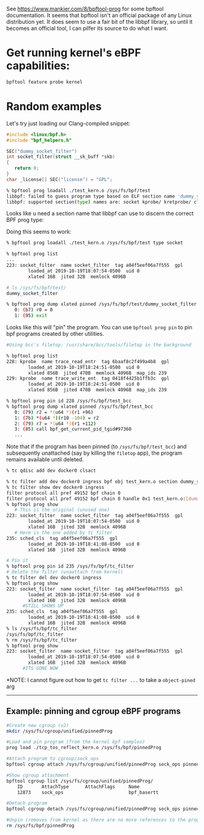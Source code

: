 See https://www.mankier.com/8/bpftool-prog for some bpftool documentation.  It seems that bpftool isn't an
official package of any Linux distribution yet.  It does seem to use a fair bit of the libbpf library, so
until it becomes an official tool, I can pilfer its source to do what I want.


# Get running kernel's eBPF capabilities:

```bash
bpftool feature probe kernel
```

# Random examples

Let's try just loading our Clang-compiled snippet:

```c
#include <linux/bpf.h>
#include "bpf_helpers.h"

SEC("dummy_socket_filter")
int socket_filter(struct __sk_buff *skb)
{
   return 0;
}
char _license[] SEC("license") = "GPL";
```

```bash
% bpftool prog loadall ./test_kern.o /sys/fs/bpf/test
libbpf: failed to guess program type based on ELF section name 'dummy_socket_filter'
libbpf: supported section(type) names are: socket kprobe/ kretprobe/ classifier action tracepoint/ raw_tracepoint/ xdp perf_event lwt_in lwt_out lwt_xmit lwt_seg6local cgroup_skb/ingress cgroup_skb/egress cgroup/skb cgroup/sock cgroup/post_bind4 cgroup/post_bind6 cgroup/dev sockops sk_skb/stream_parser sk_skb/stream_verdict sk_skb sk_msg lirc_mode2 flow_dissector cgroup/bind4 cgroup/bind6 cgroup/connect4 cgroup/connect6 cgroup/sendmsg4 cgroup/sendmsg6 cgroup/recvmsg4 cgroup/recvmsg6 cgroup/sysctl cgroup/getsockopt cgroup/setsockopt
```

Looks like u need a section name that libbpf can use to discern the correct BPF prog type:


Doing this seems to work:

```bash
% bpftool prog loadall ./test_kern.o /sys/fs/bpf/test type socket

% bpftool prog list
...
223: socket_filter  name socket_filter  tag a04f5eef06a7f555  gpl
        loaded_at 2019-10-19T18:07:54-0500  uid 0
        xlated 16B  jited 32B  memlock 4096B

# ls /sys/fs/bpf/test/
dummy_socket_filter

% bpftool prog dump xlated pinned /sys/fs/bpf/test/dummy_socket_filter
   0: (b7) r0 = 0
   1: (95) exit
```

Looks like this will "pin" the program.  You can use ``bpftool prog pin`` to pin
bpf programs created by other utilities.

```bash
#Using bcc's filetop: /usr/share/bcc/tools/filetop in the background

% bpftool prog list
228: kprobe  name trace_read_entr  tag 6baaf8c2f499a4b8  gpl
        loaded_at 2019-10-19T18:24:51-0500  uid 0
        xlated 856B  jited 470B  memlock 4096B  map_ids 239
229: kprobe  name trace_write_ent  tag 0418f4425b1ffb3c  gpl
        loaded_at 2019-10-19T18:24:51-0500  uid 0
        xlated 856B  jited 470B  memlock 4096B  map_ids 239

% bpftool prog pin id 228 /sys/fs/bpf/test_bcc
% bpftool prog dump xlated pinned /sys/fs/bpf/test_bcc
   0: (79) r2 = *(u64 *)(r1 +96)
   1: (7b) *(u64 *)(r10 -104) = r2
   2: (79) r7 = *(u64 *)(r1 +112)
   3: (85) call bpf_get_current_pid_tgid#97360
   ...
```

Note that if the program has been pinned (to ``/sys/fs/bpf/test_bcc``) and subsequently unattached
(say by killing the ``filetop`` app), the program remains available until deleted.


```bash
% tc qdisc add dev docker0 clsact

% tc filter add dev docker0 ingress bpf obj test_kern.o section dummy_socket_filter
% tc filter show dev docker0 ingress
filter protocol all pref 49152 bpf chain 0
filter protocol all pref 49152 bpf chain 0 handle 0x1 test_kern.o:[dummy_socket_filter] not_in_hw id 233 tag a04f5eef06a7f555 jited
% bpftool prog show
   # This is the original (unused one)
223: socket_filter  name socket_filter  tag a04f5eef06a7f555  gpl
        loaded_at 2019-10-19T18:07:54-0500  uid 0
        xlated 16B  jited 32B  memlock 4096B
   # Here is the one added by tc filter
235: sched_cls  tag a04f5eef06a7f555  gpl
        loaded_at 2019-10-19T18:41:08-0500  uid 0
        xlated 16B  jited 32B  memlock 4096B

# Pin it
% bpftool prog pin id 235 /sys/fs/bpf/tc_filter
# Delete the filter (unaattach from kernel)
% tc filter del dev docker0 ingress
% bpftool prog show
223: socket_filter  name socket_filter  tag a04f5eef06a7f555  gpl
        loaded_at 2019-10-19T18:07:54-0500  uid 0
        xlated 16B  jited 32B  memlock 4096B
      #STILL SHOWS UP
235: sched_cls  tag a04f5eef06a7f555  gpl
        loaded_at 2019-10-19T18:41:08-0500  uid 0
        xlated 16B  jited 32B  memlock 4096B
% ls /sys/fs/bpf/tc_filter
/sys/fs/bpf/tc_filter
% rm /sys/fs/bpf/tc_filter
% bpftool prog show
223: socket_filter  name socket_filter  tag a04f5eef06a7f555  gpl
        loaded_at 2019-10-19T18:07:54-0500  uid 0
        xlated 16B  jited 32B  memlock 4096B
      #ITS GONE NOW
```


*NOTE: I cannot figure out how to get ``tc filter ...`` to take a ``object-pined`` arg



---

## Example: pinning and cgroup eBPF programs

```bash
#Create new cgroup (v2)
mkdir /sys/fs/cgroup/unified/pinnedProg

#Load and pin program (from the kernel bpf samples)
prog load ./tcp_tos_reflect_kern.o /sys/fs/bpf/pinnedProg

#Attach program to cgroup/sock_ops
bpftool cgroup attach /sys/fs/cgroup/unified/pinnedProg sock_ops pinned /sys/fs/bpf/pinnedProg

#Show cgroup attachment
bpftool cgroup list /sys/fs/cgroup/unified/pinnedProg/
	ID       AttachType      AttachFlags     Name
	12873    sock_ops                        bpf_basertt

#Detach program
bpftool cgroup detach /sys/fs/cgroup/unified/pinnedProg sock_ops pinned /sys/fs/bpf/pinnedProg

#Unpin (removes from kernel as there are no more references to the program)
rm /sys/fs/bpf/pinnedProg
```
